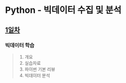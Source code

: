 # Python - 빅데이터 수집 및 분석

## [1일차](https://github.com/LegdayDev/Python-DataAnalysis/blob/master/md/Day01.md)
### 빅데이터 학습
> 1. 개요
> 2. 실습자료
> 3. 파이썬 기본 리뷰
> 4. 빅데이터 분석

